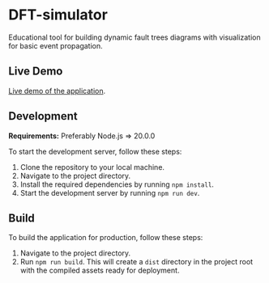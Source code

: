 # DFT-simulator
Educational tool for building dynamic fault trees diagrams with visualization for basic event propagation.

## Live Demo

[Live demo of the application](https://silasgithub.github.io/DFT-simulator/).

## Development
**Requirements:** Preferably Node.js => 20.0.0

To start the development server, follow these steps:

1. Clone the repository to your local machine.
2. Navigate to the project directory.
3. Install the required dependencies by running `npm install`.
4. Start the development server by running `npm run dev`.

## Build
To build the application for production, follow these steps:

1. Navigate to the project directory.
2. Run `npm run build`. This will create a `dist` directory in the project root with the compiled assets ready for deployment.
